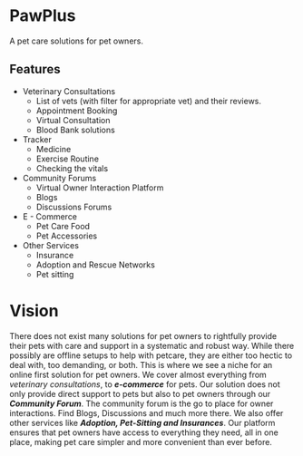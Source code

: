# PawPlus
A pet care solutions for pet owners.

## Features
- Veterinary Consultations
    - List of vets (with filter for appropriate vet) and their reviews.
    - Appointment Booking
    - Virtual Consultation
    - Blood Bank solutions
- Tracker
    - Medicine
    - Exercise Routine
    - Checking the vitals
- Community Forums
    - Virtual Owner Interaction Platform
    - Blogs
    - Discussions Forums
- E - Commerce
    - Pet Care Food
    - Pet Accessories
- Other Services
    - Insurance
    - Adoption and Rescue Networks
    - Pet sitting

# Vision
There does not exist many solutions for pet owners to rightfully provide their pets with care and support in a systematic and robust way. While there possibly are offline setups to help with petcare, they are either too hectic to deal with, too demanding, or both. This is where we see a niche for an online first solution for pet owners.
We cover almost everything from *veterinary consultations*, to ***e-commerce*** for pets. Our solution does not only provide direct support to pets but also to pet owners through our ***Community Forum***. The community forum is the go to place for owner interactions. Find Blogs, Discussions and much more there.
We also offer other services like ***Adoption, Pet-Sitting and Insurances***.
Our platform ensures that pet owners have access to everything they need, all in one place, making pet care simpler and more convenient than ever before.